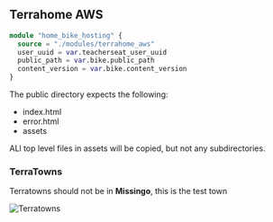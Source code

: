 ## Terrahome AWS

```tf
module "home_bike_hosting" {
  source = "./modules/terrahome_aws"
  user_uuid = var.teacherseat_user_uuid
  public_path = var.bike.public_path
  content_version = var.bike.content_version
}
```

The public directory expects the following:
- index.html
- error.html
- assets

ALl top level files in assets will be copied, but not any subdirectories.

### TerraTowns

Terratowns should not be in **Missingo**, this is the test town

![Terratowns](https://github.com/Sksanth/aws-bc/assets/102387885/ece3bb37-c4aa-4727-9efa-25f4537788aa)
